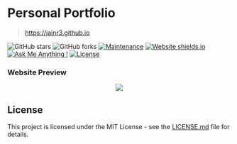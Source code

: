 # Personal Portfolio

> https://jainr3.github.io

![GitHub stars](https://img.shields.io/github/stars/jainr3/jainr3.github.io)
![GitHub forks](https://img.shields.io/github/forks/jainr3/jainr3.github.io)
[![Maintenance](https://img.shields.io/badge/maintained-yes-green.svg)](https://github.com/jainr3/jainr3.github.io/commits/master)
[![Website shields.io](https://img.shields.io/badge/website-up-yellow)](http://jainr3.github.io/)
[![Ask Me Anything !](https://img.shields.io/badge/ask%20me-linkedin-1abc9c.svg)](https://www.linkedin.com/in/jainr3/)
[![License](http://img.shields.io/:license-mit-blue.svg?style=flat-square)](http://badges.mit-license.org)

### Website Preview
<p align="center">
  <kbd>
    <a href="https://jainr3.github.io" target="_blank"><img src="examples/preview.gif">
  </a>
  </kbd>
</p>

## License
This project is licensed under the MIT License - see the [LICENSE.md](./LICENSE) file for details.
